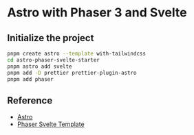 # Astro with Phaser 3 and Svelte

## Initialize the project

```sh
pnpm create astro --template with-tailwindcss
cd astro-phaser-svelte-starter
pnpm astro add svelte
pnpm add -D prettier prettier-plugin-astro
pnpm add phaser
```

## Reference

- [Astro](https://astro.build/)
- [Phaser Svelte Template](https://github.comphaserjs/template-svelte)
